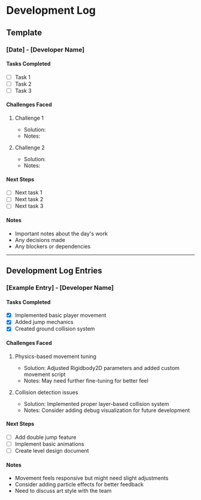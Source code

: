 # Development Log

## Template

### [Date] - [Developer Name]

#### Tasks Completed
- [ ] Task 1
- [ ] Task 2
- [ ] Task 3

#### Challenges Faced
1. Challenge 1
   - Solution:
   - Notes:

2. Challenge 2
   - Solution:
   - Notes:

#### Next Steps
- [ ] Next task 1
- [ ] Next task 2
- [ ] Next task 3

#### Notes
- Important notes about the day's work
- Any decisions made
- Any blockers or dependencies

---

## Development Log Entries

### [Example Entry] - [Developer Name]

#### Tasks Completed
- [x] Implemented basic player movement
- [x] Added jump mechanics
- [x] Created ground collision system

#### Challenges Faced
1. Physics-based movement tuning
   - Solution: Adjusted Rigidbody2D parameters and added custom movement script
   - Notes: May need further fine-tuning for better feel

2. Collision detection issues
   - Solution: Implemented proper layer-based collision system
   - Notes: Consider adding debug visualization for future development

#### Next Steps
- [ ] Add double jump feature
- [ ] Implement basic animations
- [ ] Create level design document

#### Notes
- Movement feels responsive but might need slight adjustments
- Consider adding particle effects for better feedback
- Need to discuss art style with the team 